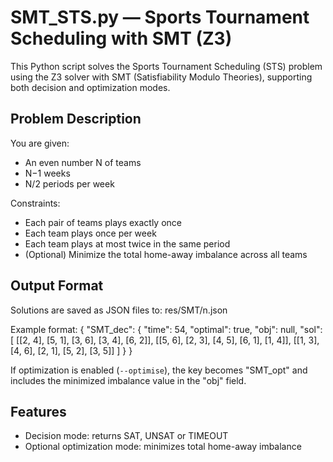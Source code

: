 SMT_STS.py — Sports Tournament Scheduling with SMT (Z3)
========================================================

This Python script solves the Sports Tournament Scheduling (STS) problem 
using the Z3 solver with SMT (Satisfiability Modulo Theories), supporting both 
decision and optimization modes.

Problem Description
-------------------
You are given:
- An even number N of teams
- N−1 weeks
- N/2 periods per week

Constraints:
- Each pair of teams plays exactly once
- Each team plays once per week
- Each team plays at most twice in the same period
- (Optional) Minimize the total home-away imbalance across all teams

Output Format
-------------
Solutions are saved as JSON files to:
  res/SMT/n<N>.json

Example format:
{
  "SMT_dec": {
    "time": 54,
    "optimal": true,
    "obj": null,
    "sol": [
      [[2, 4], [5, 1], [3, 6], [3, 4], [6, 2]],
      [[5, 6], [2, 3], [4, 5], [6, 1], [1, 4]],
      [[1, 3], [4, 6], [2, 1], [5, 2], [3, 5]]
    ]
  }
}

If optimization is enabled (`--optimise`), the key becomes "SMT_opt" and includes
the minimized imbalance value in the "obj" field.

Features
--------
- Decision mode: returns SAT, UNSAT or TIMEOUT
- Optional optimization mode: minimizes total home-away imbalance

